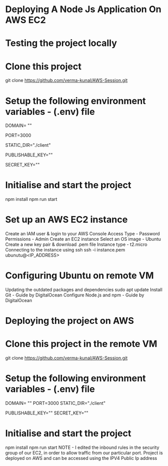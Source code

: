 # Deploying A Node Js Application On AWS EC2
# Testing the project locally
# Clone this project
git clone https://github.com/verma-kunal/AWS-Session.git
# Setup the following environment variables - (.env) file
DOMAIN= ""

PORT=3000

STATIC_DIR="./client"

PUBLISHABLE_KEY=""

SECRET_KEY=""
# Initialise and start the project
npm install
npm run start
# Set up an AWS EC2 instance
Create an IAM user & login to your AWS Console
Access Type - Password
Permissions - Admin
Create an EC2 instance
Select an OS image - Ubuntu
Create a new key pair & download .pem file
Instance type - t2.micro
Connecting to the instance using ssh
ssh -i instance.pem ubunutu@<IP_ADDRESS>
# Configuring Ubuntu on remote VM
Updating the outdated packages and dependencies
sudo apt update
Install Git - Guide by DigitalOcean
Configure Node.js and npm - Guide by DigitalOcean
# Deploying the project on AWS
# Clone this project in the remote VM
git clone https://github.com/verma-kunal/AWS-Session.git
# Setup the following environment variables - (.env) file
DOMAIN= ""
PORT=3000
STATIC_DIR="./client"

PUBLISHABLE_KEY=""
SECRET_KEY=""
# Initialise and start the project
npm install
npm run start
NOTE - I edited the inbound rules in the security group of our EC2, in order
to allow traffic from our particular port. 
Project is deployed on AWS and can be accessed using the IPV4 Public Ip address












